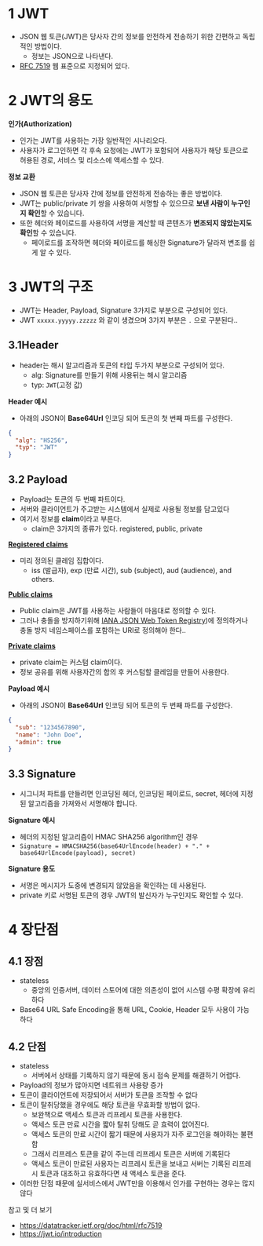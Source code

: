 

# 1 JWT

* JSON 웹 토큰(JWT)은 당사자 간의 정보를 안전하게 전송하기 위한 간편하고 독립적인 방법이다.
  * 정보는 JSON으로 나타낸다.
* [RFC 7519](https://datatracker.ietf.org/doc/html/rfc7519) 웹 표준으로 지정되어 있다.



# 2 JWT의 용도

**인가(Authorization)**

* 인가는 JWT를 사용하는 가장 일반적인 시나리오다. 
* 사용자가 로그인하면 각 후속 요청에는 JWT가 포함되어 사용자가 해당 토큰으로 허용된 경로, 서비스 및 리소스에 액세스할 수 있다.

**정보 교환**

* JSON 웹 토큰은 당사자 간에 정보를 안전하게 전송하는 좋은 방법이다.
* JWT는 public/private 키 쌍을 사용하여 서명할 수 있으므로 **보낸 사람이 누구인지 확인**할 수 있습니다. 
* 또한 헤더와 페이로드를 사용하여 서명을 계산할 때 콘텐츠가 **변조되지 않았는지도 확인**할 수 있습니다.
  * 페이로드를 조작하면 헤더와 페이로드를 해싱한 Signature가 달라져 변조를 쉽게 알 수 있다.



# 3 JWT의 구조

* JWT는 Header, Payload, Signature 3가지로 부분으로 구성되어 있다.
* JWT `xxxxx.yyyyy.zzzzz` 와 같이 생겼으며 3가지 부분은 `.` 으로 구분된다..



## 3.1**Header**

* header는 해시 알고리즘과 토큰의 타입 두가지 부분으로 구성되어 있다.
  * alg: Signature를 만들기 위해 사용뒤는 해시 알고리즘
  * typ: `JWT`(고정 값)



**Header 예시**

* 아래의 JSON이 **Base64Url** 인코딩 되어 토큰의 첫 번째 파트를 구성한다.

```json
{
  "alg": "HS256",
  "typ": "JWT"
}
```



## 3.2 Payload

* Payload는 토큰의 두 번째 파트이다. 
* 서버와 클라이언트가 주고받는 시스템에서 실제로 사용될 정보를 담고있다
* 여기서 정보를 **claim**이라고 부른다.
  * claim은 3가지의 종류가 있다. registered, public, private

**[Registered claims](https://tools.ietf.org/html/rfc7519#section-4.1)**

* 미리 정의된 클레임 집합이다.
  * iss (발급자), exp (만료 시간), sub (subject), aud (audience), and others.

**[Public claims](https://tools.ietf.org/html/rfc7519#section-4.2)**

* Public claim은 JWT를 사용하는 사람들이 마음대로 정의할 수 있다.
* 그러나 충돌을 방지하기위해 [IANA JSON Web Token Registry](https://www.iana.org/assignments/jwt/jwt.xhtml))에 정의하거나 충돌 방지 네임스페이스를 포함하는 URI로 정의해야 한다..

**[Private claims](https://tools.ietf.org/html/rfc7519#section-4.3)**

* private claim는 커스텀 claim이다.
* 정보 공유를 위해 사용자간의 합의 후 커스텀할 클레임을 만들어 사용한다. 



**Payload 예시**

* 아래의 JSON이 **Base64Url** 인코딩 되어 토큰의 두 번째 파트를 구성한다.

```json
{
  "sub": "1234567890",
  "name": "John Doe",
  "admin": true
}
```



## 3.3 Signature

* 시그니처 파트를 만들려면 인코딩된 헤더, 인코딩된 페이로드, secret, 헤더에 지정된 알고리즘을 가져와서 서명해야 합니다.



**Signature 예시**

* 헤더의 지정된 알고리즘이 HMAC SHA256 algorithm인 경우
* `Signature = HMACSHA256(base64UrlEncode(header) + "." +  base64UrlEncode(payload), secret)`

**Signature 용도**

* 서명은 메시지가 도중에 변경되지 않았음을 확인하는 데 사용된다.
* private 키로 서명된 토큰의 경우 JWT의 발신자가 누구인지도 확인할 수 있다.



# 4 장단점

## 4.1 장점

* stateless
  * 중앙의 인증서버, 데이터 스토어에 대한 의존성이 없어 시스템 수평 확장에 유리하다
* Base64 URL Safe Encoding을 통해 URL, Cookie, Header 모두 사용이 가능하다



## 4.2 단점

* stateless
  * 서버에서 상태를 기록하지 않기 때문에 동시 접속 문제를 해결하기 어렵다.
* Payload의 정보가 많아지면 네트워크 사용량 증가
* 토큰이 클라이언트에 저장되어서 서버가 토큰을 조작할 수 없다
* 토큰이 탈취당했을 경우에도 해당 토큰을 무효화할 방법이 없다.
  * 보완책으로 액세스 토큰과 리프레시 토큰을 사용한다.
  * 액세스 토큰 만료 시간을 짧아 탈취 당해도 곧 효력이 없어진다.
  * 액세스 토큰의 만료 시간이 짧기 때문에 사용자가 자주 로그인을 해야하는 불편함
  * 그래서 리프레스 토큰을 같이 주는데 리프레시 토큰은 서버에 기록된다
  * 액세스 토큰이 만료된 사용자는 리프레시 토큰을 보내고 서버는 기록된 리프레시 토큰과 대조하고 유효하다면 새 액세스 토큰을 준다.
* 이러한 단점 때문에 실서비스에서 JWT만을 이용해서 인가를 구현하는 경우는 많지 않다



참고 및 더 보기

* https://datatracker.ietf.org/doc/html/rfc7519
* https://jwt.io/introduction


